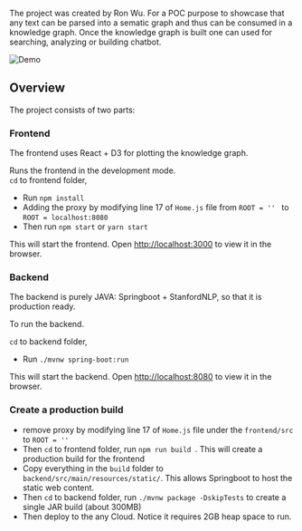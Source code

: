 The project was created by Ron Wu. For a POC purpose to showcase 
that any text can be parsed into a sematic graph and thus can be consumed in a knowledge graph. Once the knowledge graph is built one can used for searching, analyzing or building chatbot.

![Demo](screenrecording.gif)

## Overview

The project consists of two parts:

### Frontend

The frontend uses React + D3 for plotting the knowledge graph.<br />

Runs the frontend in the development mode.<br />
`cd` to frontend folder, 

- Run `npm install`
- Adding the proxy by modifying line 17 of `Home.js` file from `ROOT = '' ` to `ROOT = localhost:8080`
- Then run `npm start` or `yarn start` 

This will start the frontend. Open [http://localhost:3000](http://localhost:3000) to view it in the browser.

### Backend

The backend is purely JAVA: Springboot + StanfordNLP, so that it is production ready.

To run the backend.<br/>

`cd` to backend folder, 

- Run `./mvnw spring-boot:run` 

This will start the backend. Open [http://localhost:8080](http://localhost:8080) to view it in the browser.

### Create a production build
 
- remove proxy by modifying line 17 of `Home.js` file under the `frontend/src` to `ROOT = '' `
- Then `cd` to frontend folder, run `npm run build `. This will create a production build for the frontend
- Copy everything in the `build` folder to `backend/src/main/resources/static/`. This allows Springboot to host the static web content.
- Then `cd` to backend folder,  run `./mvnw package -DskipTests` to create a single JAR build (about 300MB) 
- Then deploy to the any Cloud. Notice it requires 2GB heap space to run.

 